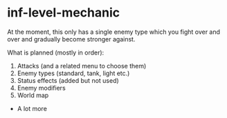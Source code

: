 # inf-level-mechanic

At the moment, this only has a single enemy type which you fight over and over and gradually become stronger against.


What is planned (mostly in order):

1. Attacks (and a related menu to choose them)
2. Enemy types (standard, tank, light etc.)
3. Status effects (added but not used)
4. Enemy modifiers
5. World map
- A lot more